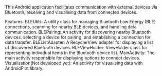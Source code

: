This Android application facilitates communication with external devices via Bluetooth, receiving and visualising data from connected devices.

Features:
BLEUtils: A utility class for managing Bluetooth Low Energy (BLE) connections, scanning for nearby BLE devices, and handling data communication.
BLEPairing: An activity for discovering nearby Bluetooth devices, selecting a device for pairing, and establishing a connection for data transfer.
BLEListAdapter: A RecyclerView adapter for displaying a list of discovered Bluetooth devices.
BLEViewHolder: ViewHolder class for representing individual items in the Bluetooth device list.
MainActivity: The main activity responsible for displaying options to connect devices.
Visualisation(Not developed yet): An activity for visualising data with AndroidPlot library.
